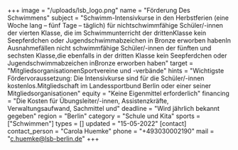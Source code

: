 +++
image = "/uploads/lsb_logo.png"
name = "Förderung Des Schwimmens"
subject = "Schwimm-Intensivkurse in den Herbstferien (eine Woche lang – fünf Tage – täglich) für nichtschwimmfähige Schüler/-innen der vierten Klasse, die im Schwimmunterricht der drittenKlasse kein Seepferdchen oder Jugendschwimmabzeichen in Bronze erworben habenIn Ausnahmefällen nicht schwimmfähige Schüler/-innen der fünften und sechsten Klasse,die ebenfalls in der dritten Klasse kein Seepferdchen oder Jugendschwimmabzeichen inBronze erworben haben"
target = "MitgliedsorganisationenSportvereine und -verbände"
hints = "Wichtigste Fördervoraussetzung: Die Intensivkurse sind für die Schüler/-innen kostenlos.Mitgliedschaft im Landessportbund Berlin oder einer seiner Mitgliedsorganisationen"
equity = "Keine Eigenmittel erforderlich"
financing = "Die Kosten für Übungsleiter/-innen, Assistenzkräfte, Verwaltungsaufwand, Sachmittel und"
deadline = "Wird jährlich bekannt gegeben"
region = "Berlin"
category = "Schule und Kita"
sports = ["Schwimmen"]
types = []
updated = "15-05-2022"
[contact]
contact_person = "Carola Huemke"
phone = "+493030002190"
mail = "c.huemke@lsb-berlin.de"
+++